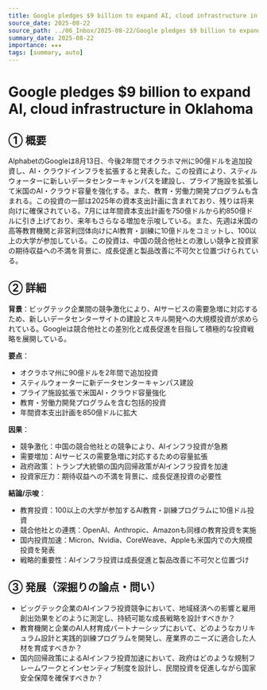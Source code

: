 ```yaml
---
title: Google pledges $9 billion to expand AI, cloud infrastructure in Oklahoma
source_date: 2025-08-22
source_path: ../06_Inbox/2025-08-22/Google pledges $9 billion to expand AI, cloud infrastructure in Oklahoma.md
summary_date: 2025-08-22
importance: ★★★
tags: [summary, auto]
---
```


# Google pledges $9 billion to expand AI, cloud infrastructure in Oklahoma

## ① 概要

AlphabetのGoogleは8月13日、今後2年間でオクラホマ州に90億ドルを追加投資し、AI・クラウドインフラを拡張すると発表した。この投資により、スティルウォーターに新しいデータセンターキャンパスを建設し、プライア施設を拡張して米国のAI・クラウド容量を強化する。また、教育・労働力開発プログラムも含まれる。この投資の一部は2025年の資本支出計画に含まれており、残りは将来向けに確保されている。7月には年間資本支出計画を750億ドルから約850億ドルに引き上げており、来年もさらなる増加を示唆している。また、先週は米国の高等教育機関と非営利団体向けにAI教育・訓練に10億ドルをコミットし、100以上の大学が参加している。この投資は、中国の競合他社との激しい競争と投資家の期待収益への不満を背景に、成長促進と製品改善に不可欠と位置づけられている。

## ② 詳細

**背景**：ビッグテック企業間の競争激化により、AIサービスの需要急増に対応するため、新しいデータセンターサイトの建設とスキル開発への大規模投資が求められている。Googleは競合他社との差別化と成長促進を目指して積極的な投資戦略を展開している。

**要点**：
- オクラホマ州に90億ドルを2年間で追加投資
- スティルウォーターに新データセンターキャンパス建設
- プライア施設拡張で米国AI・クラウド容量強化
- 教育・労働力開発プログラムを含む包括的投資
- 年間資本支出計画を850億ドルに拡大

**因果**：
- 競争激化：中国の競合他社との競争により、AIインフラ投資が急務
- 需要増加：AIサービスの需要急増に対応するための容量拡張
- 政府政策：トランプ大統領の国内回帰政策がAIインフラ投資を加速
- 投資家圧力：期待収益への不満を背景に、成長促進投資の必要性

**結論/示唆**：
- 教育投資：100以上の大学が参加するAI教育・訓練プログラムに10億ドル投資
- 競合他社との連携：OpenAI、Anthropic、Amazonも同様の教育投資を実施
- 国内投資加速：Micron、Nvidia、CoreWeave、Appleも米国内での大規模投資を発表
- 戦略的重要性：AIインフラ投資は成長促進と製品改善に不可欠と位置づけ

## ③ 発展（深掘りの論点・問い）

- ビッグテック企業のAIインフラ投資競争において、地域経済への影響と雇用創出効果をどのように測定し、持続可能な成長戦略を設計すべきか？
- 教育機関と企業のAI人材育成パートナーシップにおいて、どのようなカリキュラム設計と実践的訓練プログラムを開発し、産業界のニーズに適合した人材を育成すべきか？
- 国内回帰政策によるAIインフラ投資加速において、政府はどのような規制フレームワークとインセンティブ制度を設計し、民間投資を促進しながら国家安全保障を確保すべきか？
